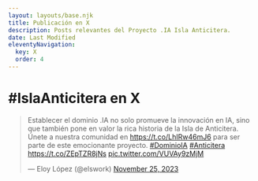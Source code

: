 ```yaml
---
layout: layouts/base.njk
title: Publicación en X
description: Posts relevantes del Proyecto .IA Isla Anticitera.
date: Last Modified
eleventyNavigation:
  key: X
  order: 4
---
```


<h1>#IslaAnticitera en X</h1>

<blockquote class="twitter-tweet"><p lang="es" dir="ltr">Establecer el dominio .IA no solo promueve la innovación en IA, sino que también pone en valor la rica historia de la Isla de Anticitera. Únete a nuestra comunidad en <a href="https://t.co/LhIRw46mJ6">https://t.co/LhIRw46mJ6</a> para ser parte de este emocionante proyecto. <a href="https://twitter.com/hashtag/DominioIA?src=hash&amp;ref_src=twsrc%5Etfw">#DominioIA</a> <a href="https://twitter.com/hashtag/Anticitera?src=hash&amp;ref_src=twsrc%5Etfw">#Anticitera</a> <a href="https://t.co/ZEpTZR8jNs">https://t.co/ZEpTZR8jNs</a> <a href="https://t.co/VUVAy9zMjM">pic.twitter.com/VUVAy9zMjM</a></p>&mdash; Eloy López (@elswork) <a href="https://twitter.com/elswork/status/1728326875074732375?ref_src=twsrc%5Etfw">November 25, 2023</a></blockquote> <script async src="https://platform.twitter.com/widgets.js" charset="utf-8"></script>